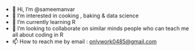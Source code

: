 - 👋 Hi, I’m @sameemanvar
- 👀 I’m interested in cooking , baking & data science
- 🌱 I’m currently learning R 
- 💞️ I’m looking to collaborate on similar minds people who can teach me all about coding in R
- 📫 How to reach me by email : onlywork0485@gmail.com

<!---
sameemanvar/sameemanvar is a ✨ special ✨ repository because its `README.md` (this file) appears on your GitHub profile.
You can click the Preview link to take a look at your changes.
--->
